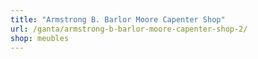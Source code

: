 ```yaml
---
title: "Armstrong B. Barlor Moore Capenter Shop"
url: /ganta/armstrong-b-barlor-moore-capenter-shop-2/
shop: meubles
---
```

